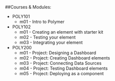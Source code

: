 ##Courses & Modules:
- POLY101
	- m01 - Intro to Polymer
- POLY102
	- m01 - Creating an element with starter kit
	- m02 - Testing your element
	- m03 - Integrating your element
- POLY200
	- m01 - Project: Designing a Dashboard
	- m02 - Project: Creating Dashboard elements
	- m03 - Project: Connecting Data Sources
	- m04 - Project: Testing Dashboard elements
	- m05 - Project: Deploying as a component
